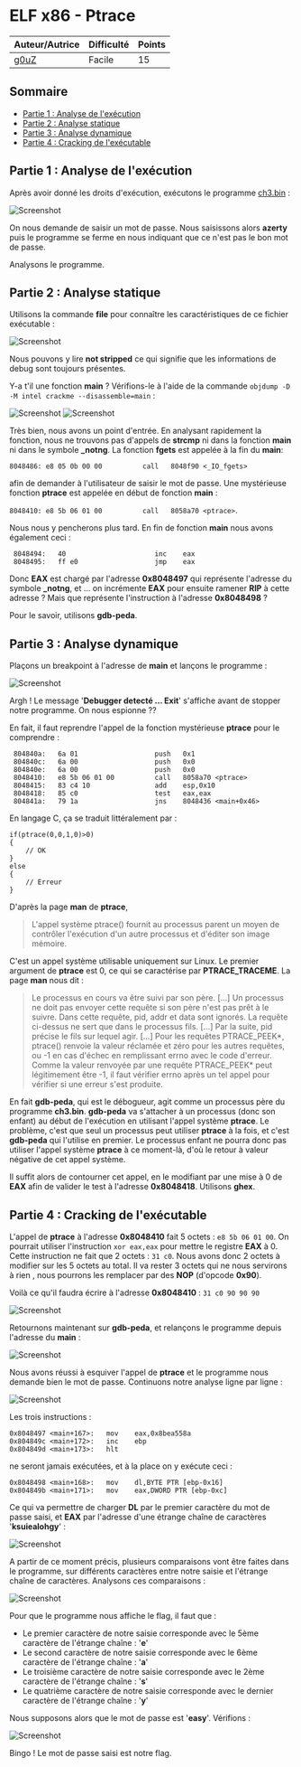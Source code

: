 # ELF x86 - Ptrace

| Auteur/Autrice | Difficulté | Points |
|----------------|------------|--------|
|     [g0uZ](https://www.root-me.org/g0uZ?lang=fr)       |Facile|   15    |     

## Sommaire
- [Partie 1 : Analyse de l'exécution](https://github.com/0xS3GFAULT/CTF-WriteUps_Fr/tree/main/rootme/Cracking/Facile/ELF%20x86%20-%20Ptrace#partie-1--analyse-de-lex%C3%A9cution)
- [Partie 2 : Analyse statique](https://github.com/0xS3GFAULT/CTF-WriteUps_Fr/tree/main/rootme/Cracking/Facile/ELF%20x86%20-%20Ptrace#partie-2--analyse-statique)
- [Partie 3 : Analyse dynamique](https://github.com/0xS3GFAULT/CTF-WriteUps_Fr/tree/main/rootme/Cracking/Facile/ELF%20x86%20-%20Ptrace#partie-3--analyse-dynamique)
- [Partie 4 : Cracking de l'exécutable](https://github.com/0xS3GFAULT/CTF-WriteUps_Fr/tree/main/rootme/Cracking/Facile/ELF%20x86%20-%20Ptrace#partie-4--cracking-de-lex%C3%A9cutable)

## Partie 1 : Analyse de l'exécution

Après avoir donné les droits d'exécution, exécutons le programme [ch3.bin](https://github.com/0xS3GFAULT/CTF-WriteUps_Fr/blob/main/rootme/Cracking/Facile/ELF%20x86%20-%20Ptrace/ch3.bin) : 

![Screenshot](./assets/images/exec_ch3.png?raw=true)

On nous demande de saisir un mot de passe. Nous saisissons alors **azerty** puis le programme se ferme en nous indiquant que ce n'est pas le bon mot de passe. 

Analysons le programme.

## Partie 2 : Analyse statique

Utilisons la commande **file** pour connaître les caractéristiques de ce fichier exécutable : 

![Screenshot](./assets/images/file_ch3.png?raw=true)

Nous pouvons y lire **not stripped** ce qui signifie que les informations de debug sont toujours présentes. 

Y-a t'il une fonction **main** ?  Vérifions-le à l'aide de la commande ```objdump -D -M intel crackme --disassemble=main``` : 

![Screenshot](./assets/images/objdump_ch3_1.png?raw=true)
![Screenshot](./assets/images/objdump_ch3_2.png?raw=true)

Très bien, nous avons un point d'entrée. En analysant rapidement la fonction, nous ne trouvons pas d'appels de **strcmp** ni dans la fonction **main** ni dans le symbole **_notng**. La fonction **fgets** est appelée à la fin du **main**: 

```8048486:	e8 05 0b 00 00       	call   8048f90 <_IO_fgets>``` 

afin de demander à l'utilisateur de saisir le mot de passe. Une mystérieuse fonction **ptrace** est appelée en début de fonction **main** : 

```8048410:	e8 5b 06 01 00       	call   8058a70 <ptrace>```. 

Nous nous y pencherons plus tard. En fin de fonction **main** nous avons également ceci : 

```804848e:	8d 05 97 84 04 08    	lea    eax,ds:0x8048497
 8048494:	40                   	inc    eax
 8048495:	ff e0                	jmp    eax
 ```

Donc **EAX** est chargé par l'adresse **0x8048497** qui représente l'adresse du symbole **_notng**, et ... on incrémente **EAX** pour ensuite ramener **RIP** à cette adresse ? Mais que représente l'instruction à l'adresse **0x8048498** ?

Pour le savoir, utilisons **gdb-peda**.

## Partie 3 : Analyse dynamique

Plaçons un breakpoint à l'adresse de **main** et lançons le programme : 

![Screenshot](./assets/images/gdb_ch3_1.png?raw=true)

Argh ! Le message '**Debugger detecté ... Exit**' s'affiche avant de stopper notre programme. On nous espionne ??

En fait, il faut reprendre l'appel de la fonction mystérieuse **ptrace** pour le comprendre : 

```8048408:	6a 00                	push   0x0
 804840a:	6a 01                	push   0x1
 804840c:	6a 00                	push   0x0
 804840e:	6a 00                	push   0x0
 8048410:	e8 5b 06 01 00       	call   8058a70 <ptrace>
 8048415:	83 c4 10             	add    esp,0x10
 8048418:	85 c0                	test   eax,eax
 804841a:	79 1a                	jns    8048436 <main+0x46>
 ```

En langage C, ça se traduit littéralement par :

```
if(ptrace(0,0,1,0)>0)
{
	// OK
}
else
{
	// Erreur
}
```

D'après la page **man** de **ptrace**, 

> L'appel système ptrace() fournit au processus parent un moyen de contrôler l'exécution d'un autre processus et d'éditer son image mémoire.

C'est un appel système utilisable uniquement sur Linux. Le premier argument de **ptrace** est 0, ce qui se caractérise par **PTRACE_TRACEME**. La page **man** nous dit : 

> Le processus en cours va être suivi par son père. [...] Un processus ne doit pas envoyer cette requête si son père n'est pas prêt à le suivre. Dans cette requête, pid, addr et data sont ignorés. La requête ci-dessus ne sert que dans le processus fils. [...] Par la suite, pid précise le fils sur lequel agir. [...] Pour les requêtes PTRACE_PEEK*, ptrace() renvoie la valeur réclamée et zéro pour les autres requêtes, ou -1 en cas d'échec en remplissant errno avec le code d'erreur. Comme la valeur renvoyée par une requête PTRACE_PEEK* peut légitimement être -1, il faut vérifier errno après un tel appel pour vérifier si une erreur s'est produite.  

En fait **gdb-peda**, qui est le débogueur, agit comme un processus père du programme **ch3.bin**. **gdb-peda** va s'attacher à un processus (donc son enfant) au début de l'exécution en utilisant l'appel système **ptrace**. Le problème, c'est que seul un processus peut utiliser **ptrace** à la fois, et c'est **gdb-peda** qui l'utilise en premier. Le processus enfant ne pourra donc pas utiliser l'appel système **ptrace** à ce moment-là, d'où le retour à valeur négative de cet appel système.

Il suffit alors de contourner cet appel, en le modifiant par une mise à 0 de **EAX** afin de valider le test à l'adresse **0x8048418**. Utilisons **ghex**.

## Partie 4 : Cracking de l'exécutable

L'appel de **ptrace** à l'adresse **0x8048410** fait 5 octets : ```e8 5b 06 01 00```. On pourrait utiliser l'instruction ```xor eax,eax``` pour mettre le registre **EAX** à 0. Cette instruction ne fait que 2 octets : ```31 c0```. Nous avons donc 2 octets à modifier sur les 5 octets au total. Il va rester 3 octets qui ne nous servirons à rien , nous pourrons les remplacer par des **NOP** (d'opcode **0x90**).

Voilà ce qu'il faudra écrire à l'adresse **0x8048410** : ```31 c0 90 90 90```

![Screenshot](./assets/images/ghex_ch3.png?raw=true)

Retournons maintenant sur **gdb-peda**, et relançons le programme depuis l'adresse du **main** :

![Screenshot](./assets/images/gdb_ch3_2.png?raw=true)

Nous avons réussi à esquiver l'appel de **ptrace** et le programme nous demande bien le mot de passe. Continuons notre analyse ligne par ligne : 

![Screenshot](./assets/images/gdb_ch3_3.png?raw=true)

Les trois instructions :

```
0x8048497 <main+167>:	mov    eax,0x8bea558a
0x804849c <main+172>:	inc    ebp
0x804849d <main+173>:	hlt
```

ne seront jamais exécutées, et à la place on y exécute ceci :

```
0x8048498 <main+168>:	mov    dl,BYTE PTR [ebp-0x16]
0x804849b <main+171>:	mov    eax,DWORD PTR [ebp-0xc]
```

Ce qui va permettre de charger **DL** par le premier caractère du mot de passe saisi, et **EAX** par l'adresse d'une étrange chaîne de caractères '**ksuiealohgy**' : 

![Screenshot](./assets/images/gdb_ch3_4.png?raw=true)

A partir de ce moment précis, plusieurs comparaisons vont être faites dans le programme, sur différents caractères entre notre saisie et l'étrange chaîne de caractères. Analysons ces comparaisons : 

![Screenshot](./assets/images/gdb_ch3_5.png?raw=true)

Pour que le programme nous affiche le flag, il faut que :
- Le premier caractère de notre saisie corresponde avec le 5ème caractère de l'étrange chaîne : '**e**'
- Le second caractère de notre saisie corresponde avec le 6ème caractère de l'étrange chaîne : '**a**'
- Le troisième caractère de notre saisie corresponde avec le 2ème caractère de l'étrange chaîne : '**s**'
- Le quatrième caractère de notre saisie corresponde avec le dernier caractère de l'étrange chaîne : '**y**'

Nous supposons alors que le mot de passe est '**easy**'. Vérifions : 

![Screenshot](./assets/images/flag_ch3_5.png?raw=true)

Bingo ! Le mot de passe saisi est notre flag.
